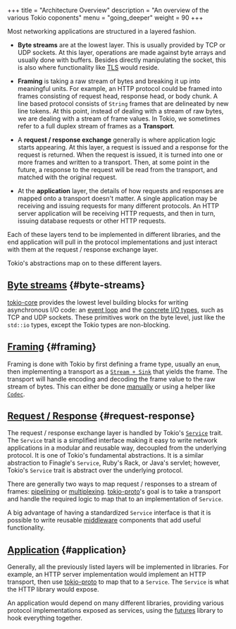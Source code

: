 +++
title = "Architecture Overview"
description = "An overview of the various Tokio coponents"
menu = "going_deeper"
weight = 90
+++

Most networking applications are structured in a layered fashion.

- **Byte streams** are at the lowest layer. This is usually provided by TCP or
  UDP sockets. At this layer, operations are made against byte arrays and
  usually done with buffers. Besides directly manipulating the socket, this is
  also where functionality like
  [TLS](https://en.wikipedia.org/wiki/Transport_Layer_Security) would reside.

* **Framing** is taking a raw stream of bytes and breaking it up into meaningful
  units. For example, an HTTP protocol could be framed into frames consisting of
  request head, response head, or body chunk. A line based protocol consists of
  `String` frames that are delineated by new line tokens. At this point, instead
  of dealing with a stream of raw bytes, we are dealing with a stream of frame
  values. In Tokio, we sometimes refer to a full duplex stream of frames as a
  **Transport**.

* A **request / response exchange** generally is where application logic starts
  appearing. At this layer, a request is issued and a response for the request
  is returned. When the request is issued, it is turned into one or more frames
  and written to a transport. Then, at some point in the future, a response to
  the request will be read from the transport, and matched with the original
  request.

* At the **application** layer, the details of how requests and responses are
  mapped onto a transport doesn't matter. A single application may be receiving
  and issuing requests for many different protocols. An HTTP server application
  will be receiving HTTP requests, and then in turn, issuing database requests
  or other HTTP requests.

Each of these layers tend to be implemented in different libraries, and the end
application will pull in the protocol implementations and just interact with
them at the request / response exchange layer.

Tokio's abstractions map on to these different layers.

## [Byte streams](#byte-streams) {#byte-streams}

[tokio-core](http://github.com/tokio-rs/tokio-core) provides the lowest level
building blocks for writing asynchronous I/O code: an [event loop](/docs/getting-started/reactor/) and the [concrete I/O types](/docs/getting-started/core/#concrete-io), such as TCP and UDP sockets. These primitives work on the byte level, just like the `std::io` types, except the Tokio types are non-blocking.

## [Framing](#framing) {#framing}

Framing is done with Tokio by first defining a frame type, usually an `enum`,
then implementing a  transport as a [`Stream + Sink`](/docs/getting-started/streams-and-sinks)
that yields the frame. The transport will handle encoding and decoding the frame
value to the raw stream of bytes. This can either be done [manually](TODO) or
using a helper like [`Codec`](/docs/getting-started/core/#io-codecs).

## [Request / Response](#request-response) {#request-response}

The request / response exchange layer is handled by Tokio's [`Service`](TODO)
trait. The `Service` trait is a simplified interface making it easy to write
network applications in a modular and reusable way, decoupled from the
underlying protocol. It is one of Tokio's fundamental abstractions. It is a
similar abstraction to Finagle's `Service`, Ruby's Rack, or Java's servlet;
however, Tokio's `Service` trait is abstract over the underlying protocol.

There are generally two ways to map request / responses to a stream of frames:
[pipelining](TODO) or [multiplexing](TODO). [tokio-proto](TODO)'s goal is to
take a transport and handle the required logic to map that to an implementation
of `Service`.

A big advantage of having a standardized `Service` interface is that it is
possible to write reusable [middleware](TODO) components that add useful
functionality.

## [Application](#application) {#application}

Generally, all the previously listed layers will be implemented in libraries.
For example, an HTTP server implementation would implement an HTTP transport,
then use [tokio-proto](TODO) to map that to a `Service`. The `Service` is what
the HTTP library would expose.

An application would depend on many different libraries, providing various
protocol implementations exposed as services, using the [futures](TODO) library
to hook everything together.
